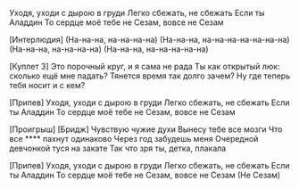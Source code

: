 
Уходя, уходи с дырою в груди
Легко сбежать, не сбежать
Если ты Аладдин
То сердце моё тебе не Сезам, вовсе не Сезам

[Интерлюдия]
(На-на-на, на-на-на-на)
(На-на-на, на-на-на-на-на-на-на)
(На-на-на, на-на-на-на)
(На-на-на, на-на-на-на-на)

[Куплет 3]
Это порочный круг, и я сама не рада
Ты как открытый люк: сколько ещё мне падать?
Тянется время так долго зачем?
Ну где теперь тебя носит и с кем?

[Припев]
Уходя, уходи с дырою в груди
Легко сбежать, не сбежать
Если ты Аладдин
То сердце моё тебе не Сезам, вовсе не Сезам

[Проигрыш]
[Бридж]
Чувствую чужие духи
Вынесу тебе все мозги
Что все **** пахнут одинаково
Через год забудешь меня
Очередной девчонкой туся на закате
Так что зря ты, детка, плакала

[Припев]
Уходя, уходи с дырою в груди
Легко сбежать, не сбежать
Если ты Аладдин
То сердце моё тебе не Сезам, вовсе не Сезам (Не Сезам)
